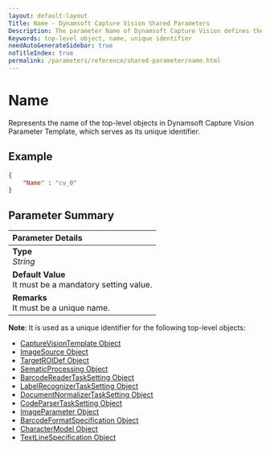 ```yaml
---
layout: default-layout
Title: Name - Dynamsoft Capture Vision Shared Parameters
Description: The parameter Name of Dynamsoft Capture Vision defines the unique identifier of top-level objects.
Keywords: top-level object, name, unique identifier
needAutoGenerateSidebar: true
noTitleIndex: true
permalink: /parameters/reference/shared-parameter/name.html
---
```


# Name

Represents the name of the top-level objects in Dynamsoft Capture Vision Parameter Template, which serves as its unique identifier.

## Example

```json
{
    "Name" : "cv_0"
}
```

## Parameter Summary

| Parameter Details |
| :----------------------------------- |
| **Type**<br>*String* |
| **Default Value**<br>It must be a mandatory setting value. |
| **Remarks**<br>It must be a unique name. |

**Note**: It is used as a unique identifier for the following top-level objects:

- [CaptureVisionTemplate Object](../../file/capture-vision-template.md)
- [ImageSource Object](../../file/image-source.md)
- [TargetROIDef Object](../../file/target-roi-definition/index.md)
- [SematicProcessing Object](../../file/semantic-processing/index.md)
- [BarcodeReaderTaskSetting Object](../../file/task-settings/barcode-reader-task-settings.md)
- [LabelRecognizerTaskSetting Object](../../file/task-settings/label-recognizer-task-settings.md)
- [DocumentNormalizerTaskSetting Object](../../file/task-settings/document-normalizer-task-settings.md)
- [CodeParserTaskSetting Object](../../file/task-settings/code-parser-task-settings.md)
- [ImageParameter Object](../../file/image-parameter.md)
- [BarcodeFormatSpecification Object](../../file/auxiliary/barcode-format-specification.md)
- [CharacterModel Object](../../file/auxiliary/character-model.md)
- [TextLineSpecification Object](../../file/auxiliary/textline-specification.md)
